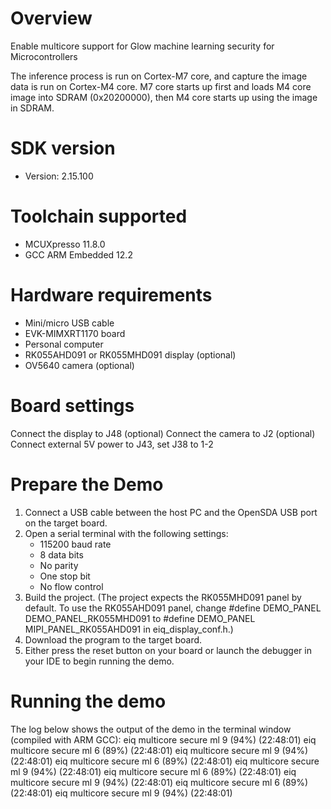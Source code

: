 Overview
========
Enable multicore support for Glow machine learning security  for Microcontrollers

The inference process is run on Cortex-M7 core, and  capture the image data  is run
on Cortex-M4 core. M7 core starts up first and loads M4 core image into SDRAM (0x20200000),
then M4 core starts up using the image in SDRAM.


SDK version
===========
- Version: 2.15.100

Toolchain supported
===================
- MCUXpresso  11.8.0
- GCC ARM Embedded  12.2

Hardware requirements
=====================
- Mini/micro USB cable
- EVK-MIMXRT1170 board
- Personal computer
- RK055AHD091 or RK055MHD091 display (optional)
- OV5640 camera (optional)

Board settings
==============
Connect the display to J48 (optional)
Connect the camera to J2 (optional)
Connect external 5V power to J43, set J38 to 1-2

Prepare the Demo
================
1. Connect a USB cable between the host PC and the OpenSDA USB port on the target board. 
2. Open a serial terminal with the following settings:
   - 115200 baud rate
   - 8 data bits
   - No parity
   - One stop bit
   - No flow control
3. Build the project. (The project expects the RK055MHD091 panel by default. To use the RK055AHD091 panel,
    change #define DEMO_PANEL DEMO_PANEL_RK055MHD091 to #define DEMO_PANEL MIPI_PANEL_RK055AHD091
    in eiq_display_conf.h.)
4. Download the program to the target board.
5. Either press the reset button on your board or launch the debugger in your IDE to begin running the demo.

Running the demo
================
The log below shows the output of the demo in the terminal window (compiled with ARM GCC):
eiq multicore secure ml 9 (94%) (22:48:01)
eiq multicore secure ml 6 (89%) (22:48:01)
eiq multicore secure ml 9 (94%) (22:48:01)
eiq multicore secure ml 6 (89%) (22:48:01)
eiq multicore secure ml 9 (94%) (22:48:01)
eiq multicore secure ml 6 (89%) (22:48:01)
eiq multicore secure ml 9 (94%) (22:48:01)
eiq multicore secure ml 6 (89%) (22:48:01)
eiq multicore secure ml 9 (94%) (22:48:01)

